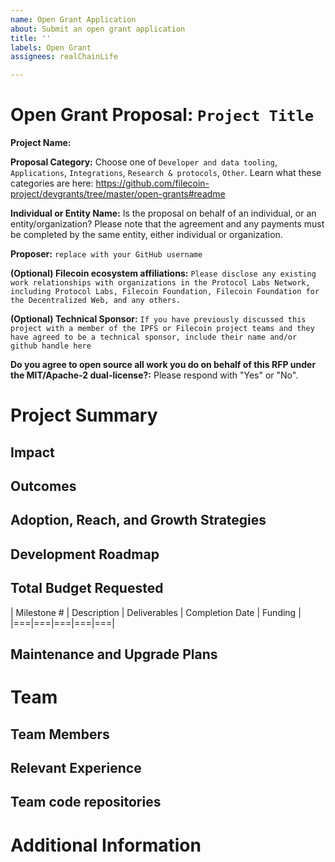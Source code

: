```yaml
---
name: Open Grant Application
about: Submit an open grant application
title: ''
labels: Open Grant
assignees: realChainLife

---
```


# Open Grant Proposal: `Project Title`

**Project Name:**

**Proposal Category:** Choose one of `Developer and data tooling`, `Applications`, `Integrations`, `Research & protocols`, `Other`. Learn what these categories are here: https://github.com/filecoin-project/devgrants/tree/master/open-grants#readme

**Individual or Entity Name:** Is the proposal on behalf of an individual, or an entity/organization? Please note that the agreement and any payments must be completed by the same entity, either individual or organization.

**Proposer:** `replace with your GitHub username`

**(Optional) Filecoin ecosystem affiliations:** `Please disclose any existing work relationships with organizations in the Protocol Labs Network, including Protocol Labs, Filecoin Foundation, Filecoin Foundation for the Decentralized Web, and any others.` 

**(Optional) Technical Sponsor:** `If you have previously discussed this project with a member of the IPFS or Filecoin project teams and they have agreed to be a technical sponsor, include their name and/or github handle here`

**Do you agree to open source all work you do on behalf of this RFP under the MIT/Apache-2 dual-license?:** Please respond with "Yes" or "No".

# Project Summary

<!-- Describe the nature and scope of the problem you are addressing, and how this project will address that need. This section should be 2-3 paragraphs long. -->

## Impact 

<!-- This section should be 2-3 paragraphs long. Please describe in more detail why this proposal is valuable for the Filecoin, IPFS, or related ecosystems.
- What pain points does this project seek to address? 
- What are the benefits to getting this right? What are the risks of not getting this right?
- What impact will this project have in a specific vertical, market, or ecosystem? What does success look like? -->

## Outcomes

<!-- Please describe in detail what your final outcomes & deliverable(s) for this project will be. Include a specification of the project and what functionality the software will deliver when it is finished.-->
<!-- Please describe how your team is measuring the success of your project and define the metrics being used.-->

## Adoption, Reach, and Growth Strategies

<!-- Who is the target audience for your project? How large is this audience and how are you currently engaging with them?

<!-- If applicable, how do you intend to onboard new users? If you are just starting to interact with your target audience, how will you onboard your first 10 users? Your first 100? -->

## Development Roadmap

<!-- Please break up your development work into a clear set of 2-4 milestones. This section should be detailed (will vary by project, but aim for 1-2 pages for this section). -->

<!-- For each milestone, please describe:
- The functionality that is expected after the completion of each milestone.
- How many people will be working on each milestone and their roles
- The amount of funding required for each milestone
- How much time this milestone will take to achieve (using real dates) -->


## Total Budget Requested

| Milestone # | Description | Deliverables | Completion Date | Funding |
|===|===|===|===|===|

## Maintenance and Upgrade Plans

<!-- Specify your team's long-term plans to maintain this project and improve it over time. -->


# Team

## Team Members

<!-- - Team Member 1 -->
<!-- - Team Member 2 -->
<!-- - Team Member 3 -->
<!-- - ...

## Team Member LinkedIn Profiles

<!-- - Team Member 1 LinkedIn profile -->
<!-- - Team Member 2 LinkedIn profile -->
<!-- - Team Member 3 LinkedIn profile -->
<!-- - ...

## Team Website

<!-- Please link to your team's website here (make sure it's `https`) -->

## Relevant Experience

<!-- Please describe (in words) your team's relevant experience, and why you think you are the right team to build this project. You can cite your team's prior experience in similar domains, doing similar dev work, individual team members' backgrounds, etc. -->

## Team code repositories

<!-- Please provide links to your team's prior code repos for similar or related projects. -->

# Additional Information
<!-- How did you learn about the Open Grants Program? -->
<!-- Please provide the best email address for discussing the grant agreement and general next steps. -->
<!-- Please include any additional information that you think would be useful in helping us to evaluate your proposal. -->
